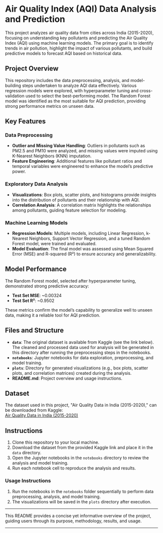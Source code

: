 # Air Quality Index (AQI) Data Analysis and Prediction

This project analyzes air quality data from cities across India (2015-2020), focusing on understanding key pollutants and predicting the Air Quality Index (AQI) using machine learning models. The primary goal is to identify trends in air pollution, highlight the impact of various pollutants, and build predictive models to forecast AQI based on historical data.

## Project Overview
This repository includes the data preprocessing, analysis, and model-building steps undertaken to analyze AQI data effectively. Various regression models were explored, with hyperparameter tuning and cross-validation used to select the best-performing model. The Random Forest model was identified as the most suitable for AQI prediction, providing strong performance metrics on unseen data.

## Key Features

### Data Preprocessing
- **Outlier and Missing Value Handling**: Outliers in pollutants such as PM2.5 and PM10 were analyzed, and missing values were imputed using K-Nearest Neighbors (KNN) imputation.
- **Feature Engineering**: Additional features like pollutant ratios and temporal variables were engineered to enhance the model’s predictive power.

### Exploratory Data Analysis
- **Visualizations**: Box plots, scatter plots, and histograms provide insights into the distribution of pollutants and their relationship with AQI.
- **Correlation Analysis**: A correlation matrix highlights the relationships among pollutants, guiding feature selection for modeling.

### Machine Learning Models
- **Regression Models**: Multiple models, including Linear Regression, k-Nearest Neighbors, Support Vector Regression, and a tuned Random Forest model, were trained and evaluated.
- **Model Evaluation**: The final model was assessed using Mean Squared Error (MSE) and R-squared (R²) to ensure accuracy and generalizability.

## Model Performance
The Random Forest model, selected after hyperparameter tuning, demonstrated strong predictive accuracy:
- **Test Set MSE**: ~0.00324
- **Test Set R²**: ~0.9502

These metrics confirm the model’s capability to generalize well to unseen data, making it a reliable tool for AQI prediction.

## Files and Structure
- **`data`**: The original dataset is available from Kaggle (see the link below). The cleaned and processed data used for analysis will be generated in this directory after running the preprocessing steps in the notebooks.
- **`notebooks`**: Jupyter notebooks for data exploration, preprocessing, and model training.
- **`plots`**: Directory for generated visualizations (e.g., box plots, scatter plots, and correlation matrices) created during the analysis.
- **README.md**: Project overview and usage instructions.

## Dataset
The dataset used in this project, "Air Quality Data in India (2015-2020)," can be downloaded from Kaggle:  
[Air Quality Data in India (2015-2020)](https://www.kaggle.com/datasets/rohanrao/air-quality-data-in-india)

## Instructions
1. Clone this repository to your local machine.
2. Download the dataset from the provided Kaggle link and place it in the `data` directory.
3. Open the Jupyter notebooks in the `notebooks` directory to review the analysis and model training.
4. Run each notebook cell to reproduce the analysis and results.

### Usage Instructions
1. Run the notebooks in the `notebooks` folder sequentially to perform data preprocessing, analysis, and model training.
2. The visualizations will be saved in the `plots` directory after execution.

---

This README provides a concise yet informative overview of the project, guiding users through its purpose, methodology, results, and usage.

---




